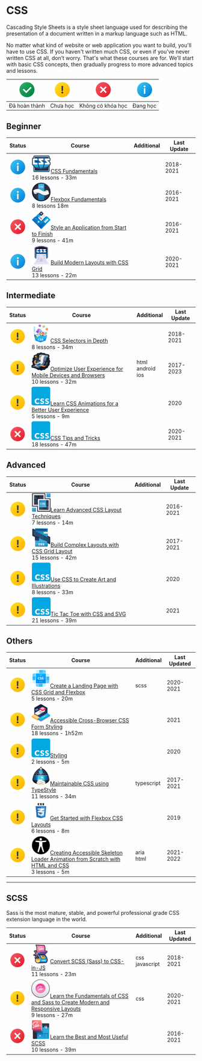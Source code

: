 # CSS

Cascading Style Sheets is a style sheet language used for describing the presentation of a document written in a markup language such as HTML.

No matter what kind of website or web application you want to build, you'll have to use CSS. If you haven't written much CSS, or even if you’ve never written CSS at all, don’t worry. That's what these courses are for. We’ll start with basic CSS concepts, then gradually progress to more advanced topics and lessons.

| ![icons8okpng](https://raw.githubusercontent.com/Zenfection/Image/master/2023/07/07-21-54-02-icons8-ok.png) | <img src="https://raw.githubusercontent.com/Zenfection/Image/master/2023/07/07-21-52-13-icons8-box_important.png" title="" alt="icons8boximportantpng" data-align="center"> | ![icons8cancelpng](https://raw.githubusercontent.com/Zenfection/Image/master/2023/07/07-21-52-16-icons8-cancel.png) | ![icons8infopng](https://raw.githubusercontent.com/Zenfection/Image/master/2023/07/07-21-56-51-icons8-info.png) |
|:-----------------------------------------------------------------------------------------------------------:| --------------------------------------------------------------------------------------------------------------------------------------------------------------------------- |:-------------------------------------------------------------------------------------------------------------------:| --------------------------------------------------------------------------------------------------------------- |
| Đã hoàn thành                                                                                               | Chưa học                                                                                                                                                                    | Không có khóa học                                                                                                   | Đang học                                                                                                        |

## Beginner

| Status                                                                                                                | Course                                                                                                                                                                                                                                                                                                              | Additional | Last Update |
|:---------------------------------------------------------------------------------------------------------------------:| ------------------------------------------------------------------------------------------------------------------------------------------------------------------------------------------------------------------------------------------------------------------------------------------------------------------- | ---------- | ----------- |
| ![icons8infopng](https://raw.githubusercontent.com/Zenfection/Image/master/2023/07/07-21-56-51-icons8-info.png)       | <img src="https://raw.githubusercontent.com/Zenfection/Image/master/2023/07/07-16-45-58-EGH_CSSFundamentals_Final.webp" title="" alt="EGH_CSSFundamentals_Final.webp" width="50">[CSS Fundamentals](https://egghead.io/courses/css-fundamentals)<br>16 lessons - 33m                                                |            | 2018-2021   |
| ![icons8infopng](https://raw.githubusercontent.com/Zenfection/Image/master/2023/07/07-21-56-51-icons8-info.png)       | <img src="https://raw.githubusercontent.com/Zenfection/Image/master/2023/07/07-16-46-20-EGH_Flexbox.webp" title="" alt="EGH_Flexbox.webp" width="50">[Flexbox Fundamentals](https://egghead.io/courses/flexbox-fundamentals)<br>8 lessons 18m                                                                       |            | 2016-2021   |
| ![icons8-cancel.png](https://raw.githubusercontent.com/Zenfection/Image/master/2023/07/07-21-52-16-icons8-cancel.png) | <img src="https://raw.githubusercontent.com/Zenfection/Image/master/2023/07/07-16-46-56-EGH_StyleCSSApp_Final.webp" title="" alt="EGH_StyleCSSApp_Final.webp" width="50">[Style an Application from Start to Finish](https://egghead.io/courses/style-an-application-from-start-to-finish)<br>9 lessons - 41m       |            | 2016-2021   |
| ![icons8infopng](https://raw.githubusercontent.com/Zenfection/Image/master/2023/07/07-21-56-51-icons8-info.png)       | <img src="https://raw.githubusercontent.com/Zenfection/Image/master/2023/07/07-16-46-22-EGH_modern-layouts-css__1000.webp" title="" alt="EGH_modern-layouts-css__1000.webp" width="50">[Build Modern Layouts with CSS Grid](https://egghead.io/courses/build-modern-layouts-with-css-grid-d3f5)<br>13 lessons - 22m |            | 2020-2021   |

## Intermediate

| Status                                                                                                                              | Course                                                                                                                                                                                                                                                                                                                                                 | Additional             | Last Update |
|:-----------------------------------------------------------------------------------------------------------------------------------:| ------------------------------------------------------------------------------------------------------------------------------------------------------------------------------------------------------------------------------------------------------------------------------------------------------------------------------------------------------ | ---------------------- | ----------- |
| ![icons8-box_important.png](https://raw.githubusercontent.com/Zenfection/Image/master/2023/07/07-21-52-13-icons8-box_important.png) | <img src="https://raw.githubusercontent.com/Zenfection/Image/master/2023/07/07-16-50-10-EGH_CSSSelectors_Final.webp" title="" alt="EGH_CSSSelectors_Final.webp" width="50">[CSS Selectors in Depth](https://egghead.io/courses/css-selectors-in-depth)<br>8 lessons - 34m                                                                              |                        | 2018-2021   |
| ![icons8-box_important.png](https://raw.githubusercontent.com/Zenfection/Image/master/2023/07/07-21-52-13-icons8-box_important.png) | <img src="https://raw.githubusercontent.com/Zenfection/Image/master/2023/07/07-16-50-12-EGH_OptimizeUXMobile_Final.webp" title="" alt="EGH_OptimizeUXMobile_Final.webp" width="50">[Optimize User Experience for Mobile Devices and Browsers](https://egghead.io/courses/optimize-user-experience-for-mobile-devices-and-browsers)<br>10 lessons - 32m | html<br>android<br>ios | 2017-2023   |
| ![icons8-box_important.png](https://raw.githubusercontent.com/Zenfection/Image/master/2023/07/07-21-52-13-icons8-box_important.png) | <img src="https://raw.githubusercontent.com/Zenfection/Image/master/2023/07/07-16-50-16-csslang.webp" title="" alt="csslang.webp" width="50">[Learn CSS Animations for a Better User Experience](https://egghead.io/courses/learn-css-animations-for-a-better-user-experience-fbef)<br>5 lessons - 9m                                                  |                        | 2020        |
| ![icons8-cancel.png](https://raw.githubusercontent.com/Zenfection/Image/master/2023/07/07-21-52-16-icons8-cancel.png)               | <img src="https://raw.githubusercontent.com/Zenfection/Image/master/2023/07/07-16-50-16-csslang.webp" title="" alt="csslang.webp" width="50">[CSS Tips and Tricks](https://egghead.io/courses/css-tips-and-tricks-930b)<br>18 lessons - 47m                                                                                                            |                        | 2020-2021   |

## Advanced

| Status                                                                                                                              | Course                                                                                                                                                                                                                                                                                                                | Additional | Last Update |
|:-----------------------------------------------------------------------------------------------------------------------------------:| --------------------------------------------------------------------------------------------------------------------------------------------------------------------------------------------------------------------------------------------------------------------------------------------------------------------- | ---------- | ----------- |
| ![icons8-box_important.png](https://raw.githubusercontent.com/Zenfection/Image/master/2023/07/07-21-52-13-icons8-box_important.png) | <img src="https://raw.githubusercontent.com/Zenfection/Image/master/2023/07/07-16-54-16-EGH_Advanced_CSS_Layouts_Final.webp" title="" alt="EGH_Advanced_CSS_Layouts_Final.webp" width="50">[Learn Advanced CSS Layout Techniques](https://egghead.io/courses/learn-advanced-css-layout-techniques)<br>7 lessons - 14m |            | 2016-2021   |
| ![icons8-box_important.png](https://raw.githubusercontent.com/Zenfection/Image/master/2023/07/07-21-52-13-icons8-box_important.png) | <img src="https://raw.githubusercontent.com/Zenfection/Image/master/2023/07/07-16-54-23-EGH_CSS_Grids.webp" title="" alt="EGH_CSS_Grids.webp" width="50">[Build Complex Layouts with CSS Grid Layout](https://egghead.io/courses/build-complex-layouts-with-css-grid-layout)<br>15 lessons - 42m                      |            | 2017-2021   |
| ![icons8-box_important.png](https://raw.githubusercontent.com/Zenfection/Image/master/2023/07/07-21-52-13-icons8-box_important.png) | <img src="https://raw.githubusercontent.com/Zenfection/Image/master/2023/07/07-16-54-30-csslang.webp" title="" alt="csslang.webp" width="50">[Use CSS to Create Art and Illustrations](https://egghead.io/courses/create-css-illustrations-b24c)<br>8 lessons - 33m                                                   |            | 2020        |
| ![icons8-box_important.png](https://raw.githubusercontent.com/Zenfection/Image/master/2023/07/07-21-52-13-icons8-box_important.png) | <img src="https://raw.githubusercontent.com/Zenfection/Image/master/2023/07/07-16-54-30-csslang.webp" title="" alt="csslang.webp" width="50">[Tic Tac Toe with CSS and SVG](https://egghead.io/courses/tic-tac-toe-with-css-and-svg-be02)<br>21 lessons - 39m                                                         |            | 2021        |

## Others

| Status                                                                                                                              | Course                                                                                                                                                                                                                                                                                                                                                    | Additional   | Last Updated |
|:-----------------------------------------------------------------------------------------------------------------------------------:| --------------------------------------------------------------------------------------------------------------------------------------------------------------------------------------------------------------------------------------------------------------------------------------------------------------------------------------------------------- | ------------ | ------------ |
| ![icons8-box_important.png](https://raw.githubusercontent.com/Zenfection/Image/master/2023/07/07-21-52-13-icons8-box_important.png) | <img src="https://raw.githubusercontent.com/Zenfection/Image/master/2023/07/07-16-59-37-css-grid-flexbox.webp" title="" alt="css-grid-flexbox.webp" width="50">[Create a Landing Page with CSS Grid and Flexbox](https://egghead.io/courses/create-a-landing-page-with-css-grid-and-flexbox-6048)<br>5 lessons - 20m                                      | scss         | 2020-2021    |
| ![icons8-box_important.png](https://raw.githubusercontent.com/Zenfection/Image/master/2023/07/07-21-52-13-icons8-box_important.png) | <img src="https://raw.githubusercontent.com/Zenfection/Image/master/2023/07/07-17-00-28-EGH_accessible-css.webp" title="" alt="EGH_accessible-css.webp" width="50">[Accessible Cross-Browser CSS Form Styling](https://egghead.io/courses/accessible-cross-browser-css-form-styling-7297)<br>18 lessons - 1h52m                                           |              | 2021         |
| ![icons8-box_important.png](https://raw.githubusercontent.com/Zenfection/Image/master/2023/07/07-21-52-13-icons8-box_important.png) | <img src="https://raw.githubusercontent.com/Zenfection/Image/master/2023/07/07-16-54-30-csslang.webp" title="" alt="csslang.webp" width="50">[Styling](https://egghead.io/courses/styling-44c6)<br>2 lessons - 5m                                                                                                                                         |              | 2020         |
| ![icons8-box_important.png](https://raw.githubusercontent.com/Zenfection/Image/master/2023/07/07-21-52-13-icons8-box_important.png) | <img src="https://raw.githubusercontent.com/Zenfection/Image/master/2023/07/07-17-06-18-EGH_CSSTypestyle-1000.webp" title="" alt="EGH_CSSTypestyle-1000.webp" width="50">[Maintainable CSS using TypeStyle](https://egghead.io/courses/maintainable-css-using-typestyle)<br>11 lessons - 34m                                                              | typescript   | 2017-2021    |
| ![icons8-box_important.png](https://raw.githubusercontent.com/Zenfection/Image/master/2023/07/07-21-52-13-icons8-box_important.png) | <img src="https://raw.githubusercontent.com/Zenfection/Image/master/2023/07/07-17-01-28-flexbox.webp" title="" alt="flexbox.webp" width="50">[Get Started with Flexbox CSS Layouts](https://egghead.io/courses/get-started-with-flexbox-css-layouts-f982344a)<br>6 lessons - 8m                                                                           |              | 2019         |
| ![icons8-box_important.png](https://raw.githubusercontent.com/Zenfection/Image/master/2023/07/07-21-52-13-icons8-box_important.png) | <img src="https://raw.githubusercontent.com/Zenfection/Image/master/2023/07/07-17-01-43-a11y.webp" title="" alt="a11y.webp" width="50">[Creating Accessible Skeleton Loader Animation from Scratch with HTML and CSS](https://egghead.io/courses/creating-accessible-skeleton-loader-animation-from-scratch-with-html-and-css-4b3d6427)<br>3 lessons - 5m | aria<br>html | 2021-2022    |

---

## SCSS

Sass is the most mature, stable, and powerful professional grade CSS extension language in the world.

| Status                                                                                                                              | Course                                                                                                                                                                                                                                                                                                                                                             | Additional        | Last Updated |
|:-----------------------------------------------------------------------------------------------------------------------------------:| ------------------------------------------------------------------------------------------------------------------------------------------------------------------------------------------------------------------------------------------------------------------------------------------------------------------------------------------------------------------ | ----------------- | ------------ |
| ![icons8-cancel.png](https://raw.githubusercontent.com/Zenfection/Image/master/2023/07/07-21-52-16-icons8-cancel.png)               | <img src="https://raw.githubusercontent.com/Zenfection/Image/master/2023/07/07-17-00-51-EGH_SASS-CSS_Finalv2.webp" title="" alt="EGH_SASS-CSS_Finalv2.webp" width="50">[Convert SCSS (Sass) to CSS-in-JS](https://egghead.io/courses/convert-scss-sass-to-css-in-js)<br>11 lessons - 23m                                                                           | css<br>javascript | 2018-2021    |
| ![icons8-box_important.png](https://raw.githubusercontent.com/Zenfection/Image/master/2023/07/07-21-52-13-icons8-box_important.png) | <img src="https://raw.githubusercontent.com/Zenfection/Image/master/2023/07/07-17-16-55-sass-lv1.webp" title="" alt="sass-lv1.webp" width="50">[Learn the Fundamentals of CSS and Sass to Create Modern and Responsive Layouts](https://egghead.io/courses/learn-the-fundamentals-of-css-and-sass-to-create-modern-and-responsive-layouts-f341)<br>9 lessons - 27m | css               | 2020-2021    |
| ![icons8-cancel.png](https://raw.githubusercontent.com/Zenfection/Image/master/2023/07/07-21-52-16-icons8-cancel.png)               | <img src="https://raw.githubusercontent.com/Zenfection/Image/master/2023/07/07-17-17-54-EGH_SCSS_Final.webp" title="" alt="EGH_SCSS_Final.webp" width="50">[Learn the Best and Most Useful SCSS](https://egghead.io/courses/learn-the-best-and-most-useful-scss)<br>10 lessons - 39m                                                                               |                   | 2016-2021    |
